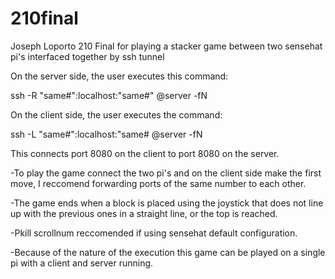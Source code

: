 # 210final
Joseph Loporto 210 Final for playing a stacker game between two sensehat pi's interfaced together by ssh tunnel

On the server side, the user executes this command:

ssh -R "same#":localhost:"same#" <user>@server -fN

On the client side, the user executes the command:

ssh -L "same#":localhost:"same# <user>@server -fN

This connects port 8080 on the client to port 8080 on the server.



-To play the game connect the two pi's and on the client side make the first move, I reccomend forwarding ports of the same number to each other.

-The game ends when a block is placed using the joystick that does not line up with the previous ones in a straight line, or the top is reached.

-Pkill scrollnum reccomended if using sensehat default configuration.

-Because of the nature of the execution this game can be played on a single pi with a client and server running.
